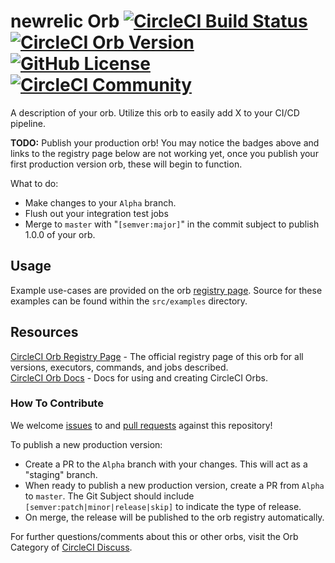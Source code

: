 # newrelic Orb [![CircleCI Build Status](https://circleci.com/gh/moraesdam/circleci-newrelic.svg?style=shield "CircleCI Build Status")](https://circleci.com/gh/moraesdam/circleci-newrelic) [![CircleCI Orb Version](https://img.shields.io/badge/endpoint.svg?url=https://badges.circleci.io/orb/moraesdam/newrelic)](https://circleci.com/orbs/registry/orb/moraesdam/newrelic) [![GitHub License](https://img.shields.io/badge/license-MIT-lightgrey.svg)](https://raw.githubusercontent.com/moraesdam/circleci-newrelic/master/LICENSE) [![CircleCI Community](https://img.shields.io/badge/community-CircleCI%20Discuss-343434.svg)](https://discuss.circleci.com/c/ecosystem/orbs)

A description of your orb. Utilize this orb to easily add X to your CI/CD pipeline.

**TODO:**
Publish your production orb! You may notice the badges above and links to the registry page below are not working yet, once you publish your first production version orb, these will begin to function.

What to do:
* Make changes to your `Alpha` branch.
* Flush out your integration test jobs
* Merge to `master` with "`[semver:major]`" in the commit subject to publish 1.0.0 of your orb.


## Usage

Example use-cases are provided on the orb [registry page](https://circleci.com/orbs/registry/orb/moraesdam/newrelic#usage-examples). Source for these examples can be found within the `src/examples` directory.


## Resources

[CircleCI Orb Registry Page](https://circleci.com/orbs/registry/orb/moraesdam/newrelic) - The official registry page of this orb for all versions, executors, commands, and jobs described.  
[CircleCI Orb Docs](https://circleci.com/docs/2.0/orb-intro/#section=configuration) - Docs for using and creating CircleCI Orbs.  

### How To Contribute

We welcome [issues](https://github.com/moraesdam/circleci-newrelic/issues) to and [pull requests](https://github.com/moraesdam/circleci-newrelic/pulls) against this repository!

To publish a new production version:
* Create a PR to the `Alpha` branch with your changes. This will act as a "staging" branch.
* When ready to publish a new production version, create a PR from `Alpha` to `master`. The Git Subject should include `[semver:patch|minor|release|skip]` to indicate the type of release.
* On merge, the release will be published to the orb registry automatically.

For further questions/comments about this or other orbs, visit the Orb Category of [CircleCI Discuss](https://discuss.circleci.com/c/orbs).
